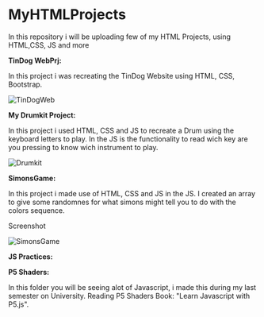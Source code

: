 # MyHTMLProjects
In this repository i will be uploading few of my HTML Projects, using HTML,CSS, JS and more


**TinDog WebPrj:**


In this project i was recreating the TinDog Website using HTML, CSS, Bootstrap.

![TinDogWeb](https://github.com/Elswee13/MyHTMLProjects/assets/77897104/099d169d-2b65-405b-9726-ef07de9b9efa)


**My Drumkit Project:**


In this project i used HTML, CSS and JS to recreate a Drum using the keyboard letters to play.
In the JS is the functionality to read wich key are you pressing to know wich instrument to play.

![Drumkit](https://github.com/Elswee13/MyHTMLProjects/assets/77897104/262cc56e-5106-48e0-ae51-532dc668934b)


**SimonsGame:**


In this project i made use of HTML, CSS and JS in the JS. 
I created an array to give some randomnes for what simons might tell you to do with the colors sequence.

Screenshot

![SimonsGame](https://github.com/Elswee13/MyHTMLProjects/assets/77897104/f0c8e165-c4de-4c52-9fb7-31448d1f7211)


**JS Practices:**


**P5 Shaders:**


In this folder you will be seeing alot of Javascript, i made this during my last semester on University. 
Reading P5 Shaders Book: "Learn Javascript with P5.js".

